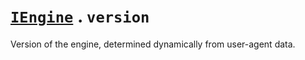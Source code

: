 # [`IEngine`](/api/main/get-engine.md) . `version`

Version of the engine, determined dynamically from user-agent data. 